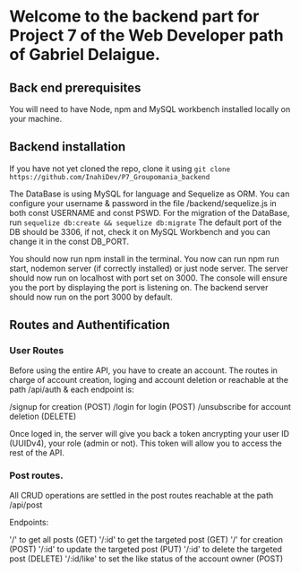 # Welcome to the backend part for Project 7 of the Web Developer path of Gabriel Delaigue.

## Back end prerequisites

You will need to have Node, npm and MySQL workbench installed locally on your machine.

## Backend installation

If you have not yet cloned the repo, clone it using 
``` git clone https://github.com/InahiDev/P7_Groupomania_backend ```

The DataBase is using MySQL for language and Sequelize as ORM.
You can configure your username & password in the file /backend/sequelize.js in both const USERNAME and const PSWD.
For the migration of the DataBase, run ``` sequelize db:create && sequelize db:migrate ```
The default port of the DB should be 3306, if not, check it on MySQL Workbench and you can change it in the const DB_PORT.

You should now run npm install in the terminal.
You now can run npm run start, nodemon server (if correctly installed) or just node server. The server should now run on localhost with port set on 3000. The console will ensure you the port by displaying the port is listening on. The backend server should now run on the port 3000 by default.

## Routes and Authentification

### User Routes

Before using the entire API, you have to create an account. The routes in charge of account creation, loging and account deletion or reachable at the path /api/auth & each endpoint is:

/signup for creation (POST)
/login for login (POST)
/unsubscribe for account deletion (DELETE)

Once loged in, the server will give you back a token ancrypting your user ID (UUIDv4), your role (admin or not). This token will allow you to access the rest of the API.

### Post routes.

All CRUD operations are settled in the post routes reachable at the path /api/post

Endpoints:

'/' to get all posts (GET)
'/:id' to get the targeted post (GET)
'/' for creation (POST)
'/:id' to update the targeted post (PUT)
'/:id' to delete the targeted post (DELETE)
'/:id/like' to set the like status of the account owner (POST)
